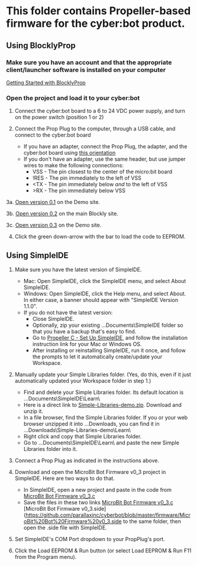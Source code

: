 # This folder contains Propeller-based firmware for the cyber:bot product.

## Using BlocklyProp
### Make sure you have an account and that the appropriate client/launcher software is installed on your computer
[Getting Started with BlocklyProp](http://learn.parallax.com/tutorials/language/blocklyprop/getting-started-blocklyprop)

### Open the project and load it to your cyber:bot

1. Connect the cyber:bot board to a 6 to 24 VDC power supply, and turn on the power switch (position 1 or 2)

2. Connect the Prop Plug to the computer, through a USB cable, and connect to the cyber:bot board
    * If you have an adapter, connect the Prop Plug, the adapter, and the cyber:bot board using [this orientation](https://github.com/parallaxinc/cyberbot/blob/master/firmware/Adapter.jpg)
    * If you don't have an adapter, use the same header, but use jumper wires to make the following connections:
      * VSS - The pin closest to the center of the micro:bit board
      * !RES - The pin immediately to the left of VSS
      * <TX - The pin immediately below *and* to the left of VSS
      * \>RX - The pin immediately below VSS

3a. [Open version 0.1](http://demo.blockly.parallax.com/blockly/projectlink?id=2104&key=39344de2-50c5-4bcc-afc4-0414d3de5055) on the Demo site.

3b. [Open version 0.2](http://blockly.parallax.com/blockly/projectlink?id=64207&key=5e20817a-ea20-4ee8-a178-a1ea6137dc93) on the main Blockly site.

3c. [Open version 0.3](http://demo.blockly.parallax.com/blockly/projectlink?id=2123&key=6b8fd72f-054e-4e60-9245-00b3316603c4) on the Demo site.

4. Click the green down-arrow with the bar to load the code to EEPROM.

## Using SimpleIDE

1. Make sure you have the latest version of SimpleIDE.    
   * Mac: Open SimpleIDE, click the SimpleIDE menu, and select About SimpleIDE.  
   * Windows: Open SimpleIDE, click the Help menu, and select About.  
   In either case, a banner should appear with "SimpleIDE Version 1.1.0".
   * If you do not have the latest version:
       * Close SimpleIDE.
       * Optionally, zip your existing ...Documents\SimpleIDE folder so that you have a backup that's easy to find.
       * Go to [Propeller C - Set Up SimpleIDE](http://learn.parallax.com/tutorials/language/propeller-c/propeller-c-set-simpleide), and follow the installation instruction link for your Mac or Windows OS. 
       * After installing or reinstalling SimpleIDE, run it once, and follow the prompts to let it automatically create/update your Workspace.

2. Manually update your Simple Libraries folder.  (Yes, do this, even if it just automatically updated your Workspace folder in step 1.)
   * Find and delete your Simple Libraries folder.  Its default location is ...Documents\SimpleIDE\Learn\ 
   * Here is a direct link to [Simple-Libraries-demo.zip](https://github.com/parallaxinc/Simple-Libraries/archive/demo.zip).  Download and unzip it.
   * In a file browser, find the Simple Libraries folder.  If you or your web browser unzipped it into ...Downloads, you can find it in ...Downloads\Simple-Libraries-demo\Learn\
   * Right click and copy that Simple Libraries folder.
   * Go to ...Documents\SimpleIDE\Learn\ and paste the new Simple Libraries folder into it.

3. Connect a Prop Plug as indicated in the instructions above.

4. Download and open the MicroBit Bot Firmware v0_3 project in SimpleIDE.  Here are two ways to do that.
   * In SimpleIDE, open a new project and paste in the code from [MicroBit Bot Firmware v0_3.c](https://github.com/parallaxinc/cyberbot/blob/master/firmware/MicroBit%20Bot%20Firmware%20v0_3.c)
   * Save the files in these two links [MicroBit Bot Firmware v0_3.c](https://github.com/parallaxinc/cyberbot/blob/master/firmware/MicroBit%20Bot%20Firmware%20v0_3.c) [MicroBit Bot Firmware v0_3.side](https://github.com/parallaxinc/cyberbot/blob/master/firmware/MicroBit%20Bot%20Firmware%20v0_3.side to the same folder, then open the .side file with SimpleIDE.

5. Set SimpleIDE's COM Port dropdown to your PropPlug's port.

6. Click the Load EEPROM & Run button (or select Load EEPROM & Run F11 from the Program menu).
